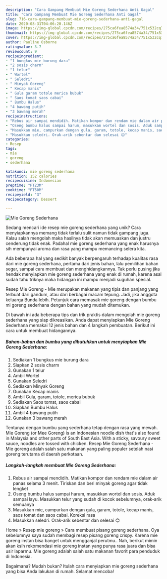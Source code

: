 ```yaml
---
description: "Cara Gampang Membuat Mie Goreng Sederhana Anti Gagal"
title: "Cara Gampang Membuat Mie Goreng Sederhana Anti Gagal"
slug: 716-cara-gampang-membuat-mie-goreng-sederhana-anti-gagal
date: 2020-08-31T04:06:20.146Z
image: https://img-global.cpcdn.com/recipes/275ca6fea8574a34/751x532cq70/mie-goreng-sederhana-foto-resep-utama.jpg
thumbnail: https://img-global.cpcdn.com/recipes/275ca6fea8574a34/751x532cq70/mie-goreng-sederhana-foto-resep-utama.jpg
cover: https://img-global.cpcdn.com/recipes/275ca6fea8574a34/751x532cq70/mie-goreng-sederhana-foto-resep-utama.jpg
author: Pauline Osborne
ratingvalue: 3.7
reviewcount: 9
recipeingredient:
- "1 bungkus mie burung dara"
- "2 sosis charm"
- "1 telur"
- " Wortel"
- " Seledri"
- " Minyak Goreng"
- " Kecap manis"
- " Gula garam totole merica bubuk"
- " Saos tomat saos cabai"
- " Bumbu Halus"
- "4 bawang putih"
- "3 bawang merah"
recipeinstructions:
- "Rebus air sampai mendidih. Matikan kompor dan rendam mie dalam air panas selama 3 menit. Tiriskan dan beri minyak goreng agar tidak lengket"
- "Oseng bumbu halus sampai harum, masukkan wortel dan sosis. Aduk sampai layu. Masukkan telur yang sudah di kocok sebelumnya, orak-arik semuanya"
- "Masukkan mie, campurkan dengan gula, garam, totole, kecap manis, saos tomat dan saos cabai. Koreksi rasa"
- "Masukkan seledri. Orak-arik sebentar dan selesai 😊"
categories:
- Resep
tags:
- mie
- goreng
- sederhana

katakunci: mie goreng sederhana 
nutrition: 152 calories
recipecuisine: Indonesian
preptime: "PT23M"
cooktime: "PT50M"
recipeyield: "3"
recipecategory: Dessert

---
```



![Mie Goreng Sederhana](https://img-global.cpcdn.com/recipes/275ca6fea8574a34/751x532cq70/mie-goreng-sederhana-foto-resep-utama.jpg)

Sedang mencari ide resep mie goreng sederhana yang unik? Cara menyiapkannya memang tidak terlalu sulit namun tidak gampang juga. Kalau salah mengolah maka hasilnya tidak akan memuaskan dan justru cenderung tidak enak. Padahal mie goreng sederhana yang enak harusnya sih mempunyai aroma dan rasa yang mampu memancing selera kita.

Ada beberapa hal yang sedikit banyak berpengaruh terhadap kualitas rasa dari mie goreng sederhana, pertama dari jenis bahan, lalu pemilihan bahan segar, sampai cara membuat dan menghidangkannya. Tak perlu pusing jika hendak menyiapkan mie goreng sederhana yang enak di rumah, karena asal sudah tahu triknya maka hidangan ini mampu menjadi suguhan spesial.

Resep Mie Goreng - Mie merupakan makanan yang tipis dan panjang yang terbuat dari gandum, atau dari berbagai macam tepung. Jadi, jika anggota keluarga Bunda lebih. Petunjuk cara memasak mie goreng dengan bumbu mi goreng sederhana dengan bahan yang mudah ditemukan.


Di bawah ini ada beberapa tips dan trik praktis dalam mengolah mie goreng sederhana yang siap dikreasikan. Anda dapat menyiapkan Mie Goreng Sederhana memakai 12 jenis bahan dan 4 langkah pembuatan. Berikut ini cara untuk membuat hidangannya.

<!--inarticleads1-->

##### Bahan-bahan dan bumbu yang dibutuhkan untuk menyiapkan Mie Goreng Sederhana:

1. Sediakan 1 bungkus mie burung dara
1. Siapkan 2 sosis charm
1. Gunakan 1 telur
1. Ambil  Wortel
1. Gunakan  Seledri
1. Sediakan  Minyak Goreng
1. Gunakan  Kecap manis
1. Ambil  Gula, garam, totole, merica bubuk
1. Sediakan  Saos tomat, saos cabai
1. Siapkan  Bumbu Halus
1. Ambil 4 bawang putih
1. Gunakan 3 bawang merah


Tentunya dengan bumbu yang sederhana tetap dengan rasa yang mewah. Mie Goreng (or Mee Goreng) is an Indonesian noodle dish that&#39;s also found in Malaysia and other parts of South East Asia. With a sticky, savoury sweet sauce, noodles are tossed with chicken. Resep Mie Goreng Sederhana - Mie goreng adalah salah satu makanan yang paling populer setelah nasi goreng terutama di daerah perkotaan. 

<!--inarticleads2-->

##### Langkah-langkah membuat Mie Goreng Sederhana:

1. Rebus air sampai mendidih. Matikan kompor dan rendam mie dalam air panas selama 3 menit. Tiriskan dan beri minyak goreng agar tidak lengket
1. Oseng bumbu halus sampai harum, masukkan wortel dan sosis. Aduk sampai layu. Masukkan telur yang sudah di kocok sebelumnya, orak-arik semuanya
1. Masukkan mie, campurkan dengan gula, garam, totole, kecap manis, saos tomat dan saos cabai. Koreksi rasa
1. Masukkan seledri. Orak-arik sebentar dan selesai 😊


Home » Resep mie goreng » Cara membuat pisang goreng sederhana. Oya sebelumnya saya sudah membagi resep pisang goreng crispy. Karena mie goreng instan bisa banget untuk mengganjal perutmu.. Nah, berikut mimin akan ksih rekomendasi mie goreng instan yang punya rasa juara dan bisa usir laparmu. Mie goreng adalah salah satu makanan favorit para penduduk di Indonesia. 

Bagaimana? Mudah bukan? Itulah cara menyiapkan mie goreng sederhana yang bisa Anda lakukan di rumah. Selamat mencoba!
